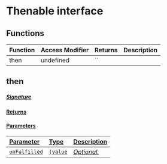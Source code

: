 # Thenable<R> interface









## Functions

| Function	   | Access Modifier | Returns	| Description|
|:-------------|:----|:-------|:-----------|
|then<U>      | undefined | `` |  |


## then<U>



##### Signature

#### Returns

#### Parameters


| Parameter	   | Type    | Description |
|:-------------|:---------------|:------------|
| `onFulfilled`    | `(value` | _Optional._ |

